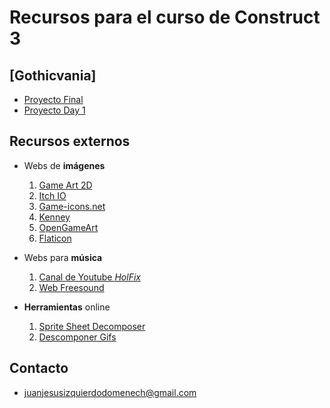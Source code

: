 # Recursos para el curso de Construct 3

## [Gothicvania]
  - [Proyecto Final](https://juanizquierdodomenech.github.io/agora.construct.media/base_projects/2018_2019/Gothicvania/Final/Gothicvania.c3p)
  - [Proyecto Day 1](https://juanizquierdodomenech.github.io/agora.construct.media/base_projects/2018_2019/Gothicvania/Day1/Gothicvania.c3p)

## Recursos externos

- Webs de **imágenes**
    1. [Game Art 2D](http://www.gameart2d.com/freebies.html)
    2. [Itch IO](https://itch.io/game-assets/free)
    3. [Game-icons.net](http://game-icons.net/)
    4. [Kenney](http://kenney.nl/assets)
    5. [OpenGameArt](https://opengameart.org)
    6. [Flaticon](https://www.flaticon.com)

- Webs para **música**
    1. [Canal de Youtube _HolFix_](https://www.youtube.com/channel/UC2_gl7WoSGsg7rLvBPTqtEw)
    2. [Web Freesound](https://freesound.org/)

- **Herramientas** online
    1. [Sprite Sheet Decomposer](https://jmsliu.com/products/sprite-sheet-decomposer/)
    2. [Descomponer Gifs](https://es.bloggif.com/gif-extract)

## Contacto

- [juanjesusizquierdodomenech@gmail.com](mailto:juanjesusizquierdodomenech@gmail.com)

<!---Markdown is a lightweight and easy-to-use syntax for styling your writing. It includes conventions for

```markdown
Syntax highlighted code block

# Header 1
## Header 2
### Header 3

- Bulleted
- List

1. Numbered
2. List

**Bold** and _Italic_ and `Code` text

[Link](url) and ![Image](src)
```

For more details see [GitHub Flavored Markdown](https://guides.github.com/features/mastering-markdown/).

### Jekyll Themes

Your Pages site will use the layout and styles from the Jekyll theme you have selected in your [repository settings](https://github.com/JuanIzquierdoDomenech/-AgoraConstructMedia/settings). The name of this theme is saved in the Jekyll `_config.yml` configuration file.

### Support or Contact

Having trouble with Pages? Check out our [documentation](https://help.github.com/categories/github-pages-basics/) or [contact support](https://github.com/contact) and we’ll help you sort it out.
-->